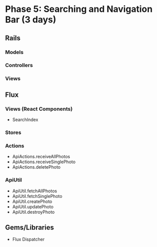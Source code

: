 # Phase 5: Searching and Navigation Bar (3 days)

## Rails
### Models


### Controllers

### Views

## Flux
### Views (React Components)
* SearchIndex

### Stores


### Actions
* ApiActions.receiveAllPhotos
* ApiActions.receiveSinglePhoto
* ApiActions.deletePhoto

### ApiUtil
* ApiUtil.fetchAllPhotos
* ApiUtil.fetchSinglePhoto
* ApiUtil.createPhoto
* ApiUtil.updatePhoto
* ApiUtil.destroyPhoto

## Gems/Libraries
* Flux Dispatcher
